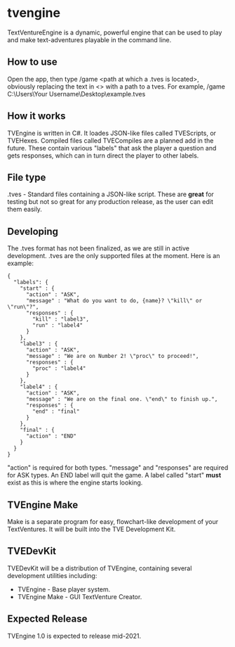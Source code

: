 # tvengine
TextVentureEngine is a dynamic, powerful engine that can be used to play and make text-adventures playable in the command line.

## How to use
Open the app, then type /game <path at which a .tves is located>, obviously replacing the text in <> with a path to a tves. For example, /game C:\Users\Your Username\Desktop\example.tves

## How it works
TVEngine is written in C#. It loades JSON-like files called TVEScripts, or TVEHexes. Compiled files called TVECompiles are a planned add in the future. These contain various "labels" that ask the player a question and gets responses, which can in turn direct the player to other labels.

## File type
.tves - Standard files containing a JSON-like script. These are **great** for testing but not so great for any production release, as the user can edit them easily.<br>

## Developing
The .tves format has not been finalized, as we are still in active development. .tves are the only supported files at the moment. Here is an example:
```
{
  "labels": {
    "start" : {
      "action" : "ASK",
      "message" : "What do you want to do, {name}? \"kill\" or \"run\"?",
      "responses" : {
        "kill" : "label3",
        "run" : "label4"
      }
    },
    "label3" : {
      "action" : "ASK",
      "message" : "We are on Number 2! \"proc\" to proceed!",
      "responses" : {
        "proc" : "label4"
      }
    },
    "label4" : {
      "action" : "ASK",
      "message" : "We are on the final one. \"end\" to finish up.",
      "responses" : {
        "end" : "final"
      }
    },
    "final" : {
      "action" : "END"
    }
  }
}
```
"action" is required for both types. "message" and "responses" are required for ASK types. An END label will quit the game. A label called "start" **must** exist as this is where the engine starts looking.

## TVEngine Make
Make is a separate program for easy, flowchart-like development of your TextVentures. It will be built into the TVE Development Kit.

## TVEDevKit
TVEDevKit will be a distribution of TVEngine, containing several development utilities including:
* TVEngine - Base player system.
* TVEngine Make - GUI TextVenture Creator.

## Expected Release
TVEngine 1.0 is expected to release mid-2021.
